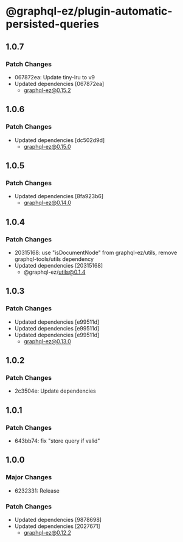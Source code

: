 # @graphql-ez/plugin-automatic-persisted-queries

## 1.0.7

### Patch Changes

- 067872ea: Update tiny-lru to v9
- Updated dependencies [067872ea]
  - graphql-ez@0.15.2

## 1.0.6

### Patch Changes

- Updated dependencies [dc502d9d]
  - graphql-ez@0.15.0

## 1.0.5

### Patch Changes

- Updated dependencies [8fa923b6]
  - graphql-ez@0.14.0

## 1.0.4

### Patch Changes

- 20315168: use "isDocumentNode" from graphql-ez/utils, remove graphql-tools/utils dependency
- Updated dependencies [20315168]
  - @graphql-ez/utils@0.1.4

## 1.0.3

### Patch Changes

- Updated dependencies [e99511d]
- Updated dependencies [e99511d]
- Updated dependencies [e99511d]
  - graphql-ez@0.13.0

## 1.0.2

### Patch Changes

- 2c3504e: Update dependencies

## 1.0.1

### Patch Changes

- 643bb74: fix "store query if valid"

## 1.0.0

### Major Changes

- 6232331: Release

### Patch Changes

- Updated dependencies [9878698]
- Updated dependencies [2027671]
  - graphql-ez@0.12.2
